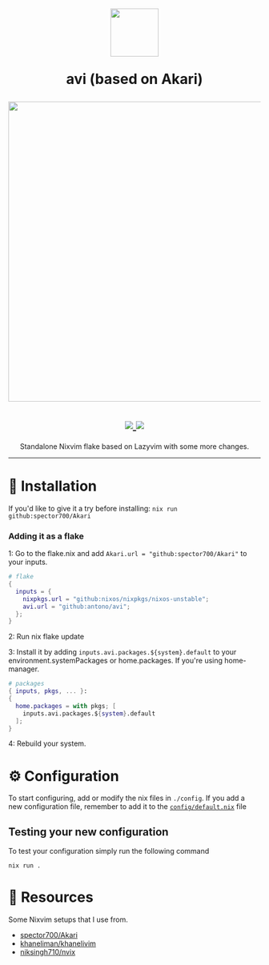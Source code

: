 <h1 align="center">
      <img src="https://raw.githubusercontent.com/NixOS/nixos-artwork/master/logo/nix-snowflake-colours.svg" width="96px" height="96px" />
      <br>

avi (based on Akari)

<img src="https://raw.githubusercontent.com/catppuccin/catppuccin/main/assets/palette/macchiato.png" width="600px" />
<br>

<div align="center">

<div align="center">
   <p></p>
   <a href="https://github.com/sioodmy/dotfiles/">
      <img src="https://img.shields.io/github/repo-size/spector700/Akari?color=ea999c&labelColor=303446&style=for-the-badge">
   </a>
      <a = href="https://nixos.org">
      <img src="https://img.shields.io/badge/NixOS-unstable-blue.svg?style=for-the-badge&labelColor=303446&logo=NixOS&logoColor=white&color=91D7E3">
    </a>
   <br>
</div>
</h1>
<p align=center>Standalone Nixvim flake based on Lazyvim with some more changes.</p>

---

</div>

# 🔨 Installation

If you'd like to give it a try before installing:
`nix run github:spector700/Akari`

### Adding it as a flake

1: Go to the flake.nix and add `Akari.url = "github:spector700/Akari"` to your
inputs.

```nix
# flake
{
  inputs = {
    nixpkgs.url = "github:nixos/nixpkgs/nixos-unstable";
    avi.url = "github:antono/avi";
  };
}
```

2: Run nix flake update

3: Install it by adding `inputs.avi.packages.${system}.default` to your
environment.systemPackages or home.packages. If you're using home-manager.

```nix
# packages
{ inputs, pkgs, ... }:
{
  home.packages = with pkgs; [
    inputs.avi.packages.${system}.default
  ];
}
```

4: Rebuild your system.

</details>

# ⚙️ Configuration

To start configuring, add or modify the nix files in `./config`. If you add a
new configuration file, remember to add it to the
[`config/default.nix`](./config/default.nix) file

## Testing your new configuration

To test your configuration simply run the following command

```
nix run .
```

# :bookmark_tabs: Resources

Some Nixvim setups that I use from.

- [spector700/Akari](https://github.com/spector700/Akari)
- [khaneliman/khanelivim](https://github.com/khaneliman/khanelivim/tree/main)
- [niksingh710/nvix](https://github.com/niksingh710/nvix)
